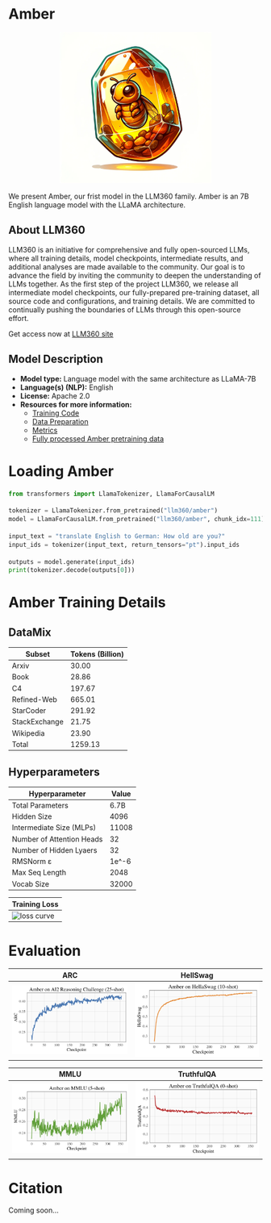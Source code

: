 # Amber

<center><img src="amber_logo.png" alt="amber logo" width="300"/></center>

We present Amber, our frist model in the LLM360 family. Amber is an
7B English language model with the LLaMA architecture. 

## About LLM360
LLM360 is an initiative for comprehensive and fully open-sourced LLMs, 
where all training details, model checkpoints, intermediate results, and 
additional analyses are made available to the community. Our goal is to advance 
the field by inviting the community to deepen the understanding of LLMs 
together. As the first step of the project LLM360, we release all intermediate 
model checkpoints, our fully-prepared pre-training dataset, all source code and
configurations, and training details. We are
committed to continually pushing the boundaries of LLMs through this open-source 
effort.

Get access now at [LLM360 site](https://www.llm360.ai/)

## Model Description

- **Model type:** Language model with the same architecture as LLaMA-7B
- **Language(s) (NLP):** English
- **License:** Apache 2.0
- **Resources for more information:**
  - [Training Code](https://github.com/LLM360/amber-train)
  - [Data Preparation](https://github.com/LLM360/amber-data-prep)
  - [Metrics](https://github.com/LLM360/Analysis360)
  - [Fully processed Amber pretraining data](https://huggingface.co/datasets/LLM360/AmberDatasets)


# Loading Amber 

```python
from transformers import LlamaTokenizer, LlamaForCausalLM

tokenizer = LlamaTokenizer.from_pretrained("llm360/amber")
model = LlamaForCausalLM.from_pretrained("llm360/amber", chunk_idx=111)

input_text = "translate English to German: How old are you?"
input_ids = tokenizer(input_text, return_tensors="pt").input_ids

outputs = model.generate(input_ids)
print(tokenizer.decode(outputs[0]))
```

# Amber Training Details

## DataMix
| Subset      | Tokens (Billion) |
| ----------- | ----------- |
| Arxiv      | 30.00       |
| Book   | 28.86        |
| C4   | 197.67        |
| Refined-Web   | 665.01        |
| StarCoder   | 291.92        |
| StackExchange   | 21.75        |
| Wikipedia   | 23.90        |
| Total | 1259.13 |

## Hyperparameters
| Hyperparameter      | Value |
| ----------- | ----------- |
| Total Parameters      | 6.7B       |
| Hidden Size   | 4096        |
| Intermediate Size (MLPs)   | 11008        |
| Number of Attention Heads   | 32        |
| Number of Hidden Lyaers  | 32        |
| RMSNorm ɛ  | 1e^-6        |
| Max Seq Length   | 2048        |
| Vocab Size | 32000 |

| Training Loss                                              |
|------------------------------------------------------------|
| <img src="loss_curve.png" alt="loss curve" width="400"/> |


# Evaluation

| ARC                                                 | HellSwag                                                  | 
|------------------------------------------------------|------------------------------------------------------------|
| <img src="amber-arc-curve.png" alt="arc" width="400"/> | <img src="amber-hellaswag-curve.png" alt="hellaswag" width="400"/> | 

|MMLU                                                 | TruthfulQA                                                 |
|-----------------------------------------------------|-----------------------------------------------------------|
|<img src="amber-mmlu-curve.png" alt="mmlu" width="400"/> | <img src="amber-truthfulqa-curve.png" alt="truthfulqa" width="400"/> |

# Citation

Coming soon...
